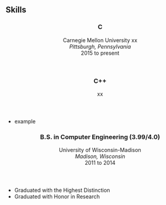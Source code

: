 <section class="thirteen columns" markdown="1">

# Skills

<article>
<header>
<h1>C</h1>
<span>Carnegie Mellon University</span>
xx
<span><address>Pittsburgh, Pennsylvania</address><time>2015 to present</time></span>
</header>
</article>
<article markdown="1">
<header>
<h1>C++</h1>
xx
</header>

* example
</article>
<article markdown="1">
<header>
<h1>B.S. in Computer Engineering (3.99/4.0)</h1>
<span>University of Wisconsin-Madison</span>
<span><address>Madison, Wisconsin</address><time>2011 to 2014</time></span>
</header>

* Graduated with the Highest Distinction
* Graduated with Honor in Research
</article>
</section>
